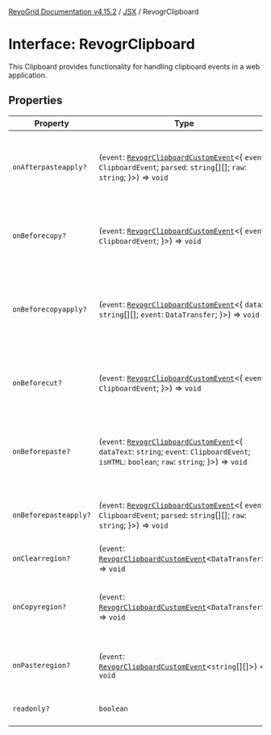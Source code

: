[RevoGrid Documentation v4.15.2](README.md) / [JSX](Namespace.JSX.md) / RevogrClipboard

# Interface: RevogrClipboard

This Clipboard provides functionality for handling clipboard events in a web application.

## Properties

| Property | Type | Description | Defined in |
| ------ | ------ | ------ | ------ |
| `onAfterpasteapply?` | (`event`: [`RevogrClipboardCustomEvent`](Interface.RevogrClipboardCustomEvent.md)\<\{ `event`: `ClipboardEvent`; `parsed`: `string`[][]; `raw`: `string`; \}\>) => `void` | Paste 4. Fired after paste applied to the grid defaultPrevented - if true, paste will be canceled | [src/components.d.ts:1648](https://github.com/revolist/revogrid/blob/30cfedca97f5b42c948bd2668fa87c350d2411bd/src/components.d.ts#L1648) |
| `onBeforecopy?` | (`event`: [`RevogrClipboardCustomEvent`](Interface.RevogrClipboardCustomEvent.md)\<\{ `event`: `ClipboardEvent`; \}\>) => `void` | Copy 1. Fired before copy triggered defaultPrevented - if true, copy will be canceled | [src/components.d.ts:1656](https://github.com/revolist/revogrid/blob/30cfedca97f5b42c948bd2668fa87c350d2411bd/src/components.d.ts#L1656) |
| `onBeforecopyapply?` | (`event`: [`RevogrClipboardCustomEvent`](Interface.RevogrClipboardCustomEvent.md)\<\{ `data`: `string`[][]; `event`: `DataTransfer`; \}\>) => `void` | Copy Method 1. Fired before copy applied to the clipboard from outside. defaultPrevented - if true, copy will be canceled | [src/components.d.ts:1662](https://github.com/revolist/revogrid/blob/30cfedca97f5b42c948bd2668fa87c350d2411bd/src/components.d.ts#L1662) |
| `onBeforecut?` | (`event`: [`RevogrClipboardCustomEvent`](Interface.RevogrClipboardCustomEvent.md)\<\{ `event`: `ClipboardEvent`; \}\>) => `void` | Cut 1. Fired before cut triggered defaultPrevented - if true, cut will be canceled | [src/components.d.ts:1669](https://github.com/revolist/revogrid/blob/30cfedca97f5b42c948bd2668fa87c350d2411bd/src/components.d.ts#L1669) |
| `onBeforepaste?` | (`event`: [`RevogrClipboardCustomEvent`](Interface.RevogrClipboardCustomEvent.md)\<\{ `dataText`: `string`; `event`: `ClipboardEvent`; `isHTML`: `boolean`; `raw`: `string`; \}\>) => `void` | Paste 1. Fired before paste applied to the grid defaultPrevented - if true, paste will be canceled | [src/components.d.ts:1675](https://github.com/revolist/revogrid/blob/30cfedca97f5b42c948bd2668fa87c350d2411bd/src/components.d.ts#L1675) |
| `onBeforepasteapply?` | (`event`: [`RevogrClipboardCustomEvent`](Interface.RevogrClipboardCustomEvent.md)\<\{ `event`: `ClipboardEvent`; `parsed`: `string`[][]; `raw`: `string`; \}\>) => `void` | Paste 2. Fired before paste applied to the grid and after data parsed | [src/components.d.ts:1684](https://github.com/revolist/revogrid/blob/30cfedca97f5b42c948bd2668fa87c350d2411bd/src/components.d.ts#L1684) |
| `onClearregion?` | (`event`: [`RevogrClipboardCustomEvent`](Interface.RevogrClipboardCustomEvent.md)\<`DataTransfer`\>) => `void` | Cut 2. Clears region when cut is done | [src/components.d.ts:1692](https://github.com/revolist/revogrid/blob/30cfedca97f5b42c948bd2668fa87c350d2411bd/src/components.d.ts#L1692) |
| `onCopyregion?` | (`event`: [`RevogrClipboardCustomEvent`](Interface.RevogrClipboardCustomEvent.md)\<`DataTransfer`\>) => `void` | Copy 2. Fired when region copied defaultPrevented - if true, copy will be canceled | [src/components.d.ts:1696](https://github.com/revolist/revogrid/blob/30cfedca97f5b42c948bd2668fa87c350d2411bd/src/components.d.ts#L1696) |
| `onPasteregion?` | (`event`: [`RevogrClipboardCustomEvent`](Interface.RevogrClipboardCustomEvent.md)\<`string`[][]\>) => `void` | Paste 3. Internal method. When data region is ready pass it to the top. | [src/components.d.ts:1702](https://github.com/revolist/revogrid/blob/30cfedca97f5b42c948bd2668fa87c350d2411bd/src/components.d.ts#L1702) |
| `readonly?` | `boolean` | If readonly mode - disabled Paste event | [src/components.d.ts:1706](https://github.com/revolist/revogrid/blob/30cfedca97f5b42c948bd2668fa87c350d2411bd/src/components.d.ts#L1706) |
